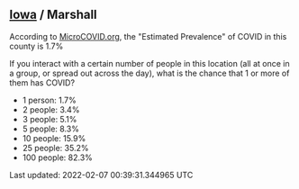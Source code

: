 
## [Iowa](/united-states/iowa) / Marshall

According to [MicroCOVID.org](http://microcovid.org),
the "Estimated Prevalence" of COVID in this county is 1.7%

If you interact with a certain number of people in this location
(all at once in a group, or spread out across the day), what is the chance that
1 or more of them has COVID?

- 1 person: 1.7%
- 2 people: 3.4%
- 3 people: 5.1%
- 5 people: 8.3%
- 10 people: 15.9%
- 25 people: 35.2%
- 100 people: 82.3%

Last updated: 2022-02-07 00:39:31.344965 UTC
